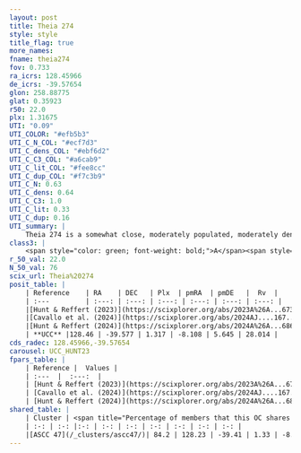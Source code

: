 ```yaml
---
layout: post
title: Theia 274
style: style
title_flag: true
more_names: 
fname: theia274
fov: 0.733
ra_icrs: 128.45966
de_icrs: -39.57654
glon: 258.88775
glat: 0.35923
r50: 22.0
plx: 1.31675
UTI: "0.09"
UTI_COLOR: "#efb5b3"
UTI_C_N_COL: "#ecf7d3"
UTI_C_dens_COL: "#ebf6d2"
UTI_C_C3_COL: "#a6cab9"
UTI_C_lit_COL: "#fee8cc"
UTI_C_dup_COL: "#f7c3b9"
UTI_C_N: 0.63
UTI_C_dens: 0.64
UTI_C_C3: 1.0
UTI_C_lit: 0.33
UTI_C_dup: 0.16
UTI_summary: |
    Theia 274 is a somewhat close, moderately populated, moderately dense object of very high C3 quality. It was recently reported in the literature.<br><br><span style="color: #99180f; font-weight: bold;">Warning: </span>This is likely a duplicate object, which shares a large percentage of members with at least one previously reported entry.
class3: |
    <span style="color: green; font-weight: bold;">A</span><span style="color: green; font-weight: bold;">A</span>
r_50_val: 22.0
N_50_val: 76
scix_url: Theia%20274
posit_table: |
    | Reference    | RA    | DEC   | Plx  | pmRA  | pmDE   |  Rv  |
    | :---         | :---: | :---: | :---: | :---: | :---: | :---: |
    |[Hunt & Reffert (2023)](https://scixplorer.org/abs/2023A%26A...673A.114H) | 128.578 | -39.522 | 1.301 | -8.056 | 5.687 | 26.714 |
    |[Cavallo et al. (2024)](https://scixplorer.org/abs/2024AJ....167...12C) | 128.325 | -39.818 | 1.302 | -- | -- | -- |
    |[Hunt & Reffert (2024)](https://scixplorer.org/abs/2024A%26A...686A..42H) | 128.578 | -39.522 | 1.301 | -8.056 | 5.687 | 26.714 |
    | **UCC** |128.46 | -39.577 | 1.317 | -8.108 | 5.645 | 28.014 | 
cds_radec: 128.45966,-39.57654
carousel: UCC_HUNT23
fpars_table: |
    | Reference |  Values |
    | :---  |  :---:  |
    | [Hunt & Reffert (2023)](https://scixplorer.org/abs/2023A%26A...673A.114H) | `AV50=0.206, diffAV50=1.098, MOD50=9.307, logAge50=8.097` |
    | [Cavallo et al. (2024)](https://scixplorer.org/abs/2024AJ....167...12C) | `AV50=0.41, dMod50=9.38, logAge50=8.06, [Fe/H]50=0.16` |
    | [Hunt & Reffert (2024)](https://scixplorer.org/abs/2024A%26A...686A..42H) | `MassJ=481.419` |
shared_table: |
    | Cluster | <span title="Percentage of members that this OC shares with the ones listed">%</span>   | RA   | DEC   | Plx   | pmRA  | pmDE  | Rv | UTI |
    | :-: | :-: |:-: | :-: | :-: | :-: | :-: | :-: | :-: |
    |[ASCC 47](/_clusters/ascc47/)| 84.2 | 128.23 | -39.41 | 1.33 | -8.11 | 5.64 | 28.72 |0.7 |
---
```

